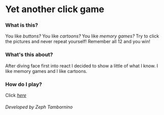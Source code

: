 # Yet another click game

### What is this? 
You like *buttons?* You like *cartoons?* You like *memory games?* Try to click the pictures and never repeat yourself! Remember all 12 and you win!

### What's this about?
After diving face first into react I decided to show a little of what I know. I like memory games and I like cartoons. 

### How do I play?
Click [*here*](www.google.com)

###### Developed by Zeph Tambornino
